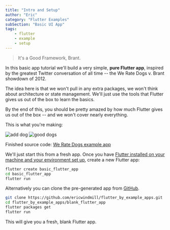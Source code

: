 ```yaml
---
title: "Intro and Setup"
author: "Eric"
category: "Flutter Examples"
subSection: "Basic UI App"
tags:
    - flutter
    - example
    - setup
---
```


> It's a Good Framework, Brant.

In this basic app tutorial we'll build a very simple, **pure Flutter app**, inspired by the greatest Twitter conversation of all time -- the We Rate Dogs v. Brant showdown of 2012.

The idea here is that we won't pull in any extra packages, we won't think about architecture or state management. We'll just use the tools that Flutter gives us out of the box to learn the basics.

By the end of this, you should be pretty amazed by how much Flutter gives us out of the box -- and we won't cover nearly everything.

This is what you're making:

![add dog](https://res.cloudinary.com/ericwindmill/image/upload/c_scale,w_300/v1520699901/flutter_by_example/new_dog.gif)
![good dogs](https://res.cloudinary.com/ericwindmill/image/upload/c_scale,w_300/v1520699902/flutter_by_example/good_dogs.gif)

Finished source code: [We Rate Dogs example app](https://github.com/ericwindmill/flutter_by_example/examples/we_rate_dogs/basic_example)

We'll just start this from a fresh app. Once you have [Flutter installed on your machine and your environment set up](https://flutter.io), create a new Flutter app:

```bash
flutter create basic_flutter_app
cd basic_flutter_app
flutter run
```

Alternatively you can clone the pre-generated app from [GitHub](https://github.com/ericwindmill/flutter_by_example_apps).

```bash
git clone https://github.com/ericwindmill/flutter_by_example_apps.git
cd flutter_by_example_apps/blank_flutter_app
flutter packages get
flutter run
```

This will give you a fresh, blank Flutter app.
